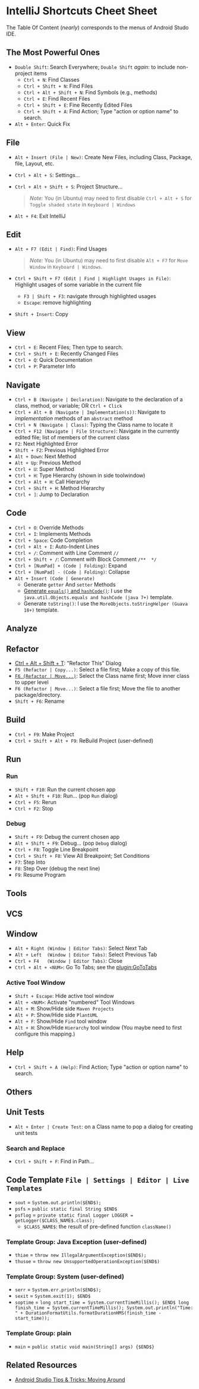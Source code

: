 # IntelliJ Shortcuts Cheet Sheet

The Table Of Content (*nearly*) corresponds to the menus of Android Studo IDE.

## The Most Powerful Ones

- `Double Shift`: Search Everywhere; `Double Shift` *again*: to include non-project items
  - `Ctrl + N`: Find Classes
  - `Ctrl + Shift + N`: Find Files
  - `Ctrl + Alt + Shift + N`: Find Symbols (e.g., methods)
  - `Ctrl + E`: Find Recent Files
  - `Ctrl + Shift + E`: Fine Recently Edited Files
  - `Ctrl + Shift + A`: Find Action; Type "action or option name" to search.
- `Alt + Enter`: Quick Fix

## File

- `Alt + Insert (File | New)`: Create New Files, including Class, Package, file, Layout, etc.
- `Ctrl + Alt + S`: Settings...
- `Ctrl + Alt + Shift + S`: Project Structure...

  > *Note:* You (in Ubuntu) may need to first disable `Ctrl + Alt + S` for `Toggle shaded state` in `Keyboard | Windows`
- `Alt + F4`: Exit IntelliJ

## Edit

- `Alt + F7 (Edit | Find)`: Find Usages

  > *Note:* You (in Ubuntu) may need to first disable `Alt + F7` for `Move Window` in `Keyboard | Windows`.
- `Ctrl + Shift + F7 (Edit | Find | Highlight Usages in File)`: Highlight usages of some variable in the current file
  - `F3 | Shift + F3`: navigate through highlighted usages
  - `Escape`: remove highlighting

- `Shift + Insert`: Copy

## View

-  `Ctrl + E`: Recent Files; Then type to search.
-  `Ctrl + Shift + E`: Recently Changed Files
-  `Ctrl + Q`: Quick Documentation
-  `Ctrl + P`: Parameter Info

## Navigate

- `Ctrl + B (Navigate | Declaration)`: Navigate to the declaration of a class, method, or variable; OR `Ctrl + Click`
- `Ctrl + Alt + B (Navigate | Implementation(s))`: Navigate to *implementation* methods of an `abstract` method
- `Ctrl + N (Navigate | Class)`: Typing the Class name to locate it
- `Ctrl + F12 (Navigate | File Structure)`: Navigate in the currently edited file; list of members of the current class
- `F2`: Next Highlighted Error
- `Shift + F2`: Previous Highlighted Error
- `Alt + Down`: Next Method
- `Alt + Up`: Previous Method
- `Ctrl + U`: Super Method
- `Ctrl + H`: Type Hierarchy (shown in side toolwindow)
- `Ctrl + Alt + H`: Call Hierarchy
- `Ctrl + Shift + H`: Method Hierarchy
- `Ctrl + ]`: Jump to Declaration

## Code

- `Ctrl + O`: Override Methods
- `Ctrl + I`: Implements Methods
- `Ctrl + Space`: Code Completion
- `Ctrl + Alt + I`: Auto-Indent Lines
- `Ctrl + /`: Comment with Line Comment `//`
- `Ctrl + Shift + /`: Comment with Block Comment `/**  */`
- `Ctrl + [NumPad] + (Code | Folding)`: Expand
- `Ctrl + [NumPad] - (Code | Folding)`: Collapse
- `Alt + Insert (Code | Generate)`
  - Generate `getter` And `setter` Methods
  - [Generate `equals()` and `hashCode()`](http://stackoverflow.com/a/29256901/1833118): I use the `java.util.Objects.equals and hashCode (java 7+)` template.
  - Generate `toString()`: I use the `MoreObjects.toStringHelper (Guava 18+)` template.

## Analyze

## Refactor

- [Ctrl + Alt + Shift + T](https://plus.google.com/+PhilippeBreault/posts/NDiu73V43ip): "Refactor This" Dialog
- `F5 (Refactor | Copy...)`: Select a file first; Make a copy of this file.
- [`F6 (Refactor | Move...)`](http://stackoverflow.com/a/31569235/1833118): Select the Class name first; Move inner class to upper level
- `F6 (Refactor | Move...)`: Select a file first; Move the file to another package/directory.
- `Shift + F6`: Rename

## Build

- `Ctrl + F9`: Make Project
- `Ctrl + Shift + Alt + F9`: ReBuild Project (user-defined)

## Run

### Run
- `Shift + F10`: Run the current chosen app
- `Alt + Shift + F10`: Run... (pop `Run` dialog)
- `Ctrl + F5`: Rerun
- `Ctrl + F2`: Stop

### Debug
- `Shift + F9`: Debug the current chosen app
- `Alt + Shift + F9`: Debug... (pop `Debug` dialog)
- `Ctrl + F8`: Toggle Line Breakpoint
- `Ctrl + Shift + F8`: View All Breakpoint; Set Conditions
- `F7`: Step Into
- `F8`: Step Over (debug the next line)
- `F9`: Resume Program

## Tools

## VCS

## Window

- `Alt + Right (Window | Editor Tabs)`: Select Next Tab
- `Alt + Left  (Window | Editor Tabs)`: Select Previous Tab
- `Ctrl + F4   (Window | Editor Tabs)`: Close
- `Ctrl + Alt + <NUM>`: Go To Tabs; see the [plugin:GoToTabs](https://plugins.jetbrains.com/plugin/7784)

### Active Tool Window
- `Shift + Escape`: Hide active tool window
- `Alt + <NUM>`: Activate "numbered" Tool Windows
- `Alt + M`: Show/Hide side `Maven Projects`
- `Alt + P`: Show/Hide side `PlantUML`
- `Alt + F`: Show/Hide `Find` tool window
- `Alt + H`: Show/Hide `Hierarchy` tool window (You maybe need to first configure this mapping.)

## Help

- `Ctrl + Shift + A (Help)`: Find Action; Type "action or option name" to search.

## Others

## Unit Tests
- `Alt + Enter | Create Test`: on a Class name to pop a dialog for creating unit tests

### Search and Replace

- `Ctrl + Shift + F`: Find in Path...

## Code Template `File | Settings | Editor | Live Templates`

- `sout` = `System.out.println($END$);`
- `psfs` = `public static final String $END$`
- `psflog` = `private static final Logger LOGGER = getLogger($CLASS_NAME$.class);`
  - `$CLASS_NAME$`: the result of pre-defined function `className()`

### Template Group: Java Exception (user-defined)
- `thiae` = `throw new IllegalArgumentException($END$);`
- `thusoe` = `throw new UnsupportedOperationException($END$)`

### Template Group: System (user-defined)
- `serr` = `System.err.println($END$);`
- `sexit` = `System.exit(1); $END$`
- `soptime` = 
      ```
      long start_time = System.currentTimeMillis();
      $END$
      long finish_time = System.currentTimeMillis();
      System.out.println("Time: " + DurationFormatUtils.formatDurationHMS(finish_time - start_time));
      ```

### Template Group: plain
- `main` = `public static void main(String[] args) {$END$}`

## Related Resources

- [Android Studio Tips & Tricks: Moving Around](http://www.developerphil.com/android-studio-tips-tricks-moving-around/)